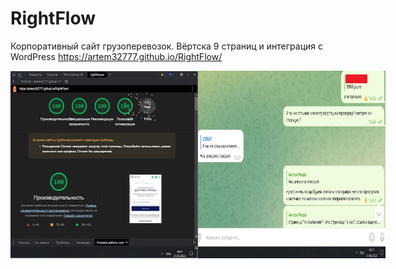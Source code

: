 # RightFlow
Корпоративный сайт грузоперевозок. Вёртска 9 страниц и интеграция с WordPress
https://artem32777.github.io/RightFlow/

<div style="display: flex;">
  <img width="300" height="300" src="https://raw.githubusercontent.com/artem32777/RightFlow/main/img/RightFlow-stats.jpg">
  <img width="300" height="300" src="https://raw.githubusercontent.com/artem32777/RightFlow/main/img/RightFlow-review.jpg">
</div>

